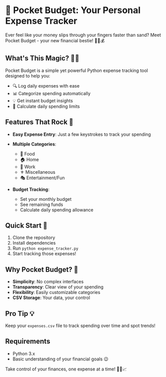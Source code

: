 # 💸 Pocket Budget: Your Personal Expense Tracker 

Ever feel like your money slips through your fingers faster than sand? Meet Pocket Budget - your new financial bestie! 🕵️‍♀️💰

## What's This Magic? 🧙‍♂️

Pocket Budget is a simple yet powerful Python expense tracking tool designed to help you:
- 🔍 Log daily expenses with ease
- 📊 Categorize spending automatically
- 💡 Get instant budget insights
- 🧮 Calculate daily spending limits

## Features That Rock 🚀

- **Easy Expense Entry**: Just a few keystrokes to track your spending
- **Multiple Categories**: 
  - 🍔 Food
  - 🏠 Home
  - 💼 Work
  - ⚜️ Miscellaneous
  - 🎭 Entertainment/Fun

- **Budget Tracking**: 
  - Set your monthly budget
  - See remaining funds
  - Calculate daily spending allowance

## Quick Start 🚀

1. Clone the repository
2. Install dependencies
3. Run `python expense_tracker.py`
4. Start tracking those expenses!

## Why Pocket Budget? 💖

- **Simplicity**: No complex interfaces
- **Transparency**: Clear view of your spending
- **Flexibility**: Easily customizable categories
- **CSV Storage**: Your data, your control

## Pro Tip 💡

Keep your `expenses.csv` file to track spending over time and spot trends!

## Requirements
- Python 3.x
- Basic understanding of your financial goals 😉

Take control of your finances, one expense at a time! 💪🏼📈
